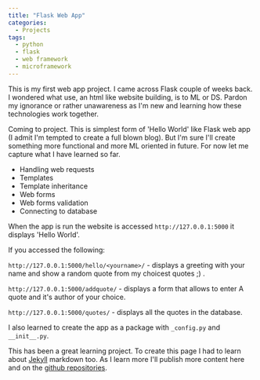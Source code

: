 ```yaml
---
title: "Flask Web App"
categories:
  - Projects
tags:
  - python
  - flask
  - web framework
  - microframework
---
```


This is my first web app project. I came across Flask couple of weeks back. I wondered what use, an html like website building, is to ML or DS. Pardon my ignorance or rather unawareness as I'm new and learning how these technologies work together.

Coming to project. This is simplest form of 'Hello World' like Flask web app (I admit I'm tempted to create a full blown blog). But I'm sure I'll create something more functional and more ML oriented in future. For now let me capture what I have learned so far.

- Handling web requests
- Templates
- Template inheritance
- Web forms
- Web forms validation
- Connecting to database

When the app is run the website is accessed  `http://127.0.0.1:5000` it displays 'Hello World'.

If you accessed the following:

`http://127.0.0.1:5000/hello/<yourname>/` - displays a greeting with your name and show a random quote from my choicest quotes ;) .

`http://127.0.0.1:5000/addquote/` - displays a form that allows to enter A quote and it's author of your choice.

`http://127.0.0.1:5000/quotes/` - displays all the quotes in the database.

I also learned to create the app as a package with `_config.py` and `__init__.py`.

This has been a great learning project. To create this page I had to learn about [Jekyll](https://jekyllrb.com/) markdown too. As I learn more I'll publish more content here and on the [github repositories](https://github.com/ron-ahir).